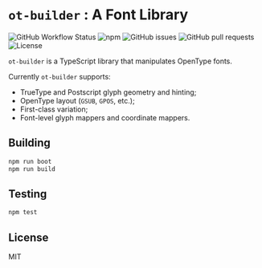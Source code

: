 # `ot-builder` : A Font Library

![GitHub Workflow Status](https://img.shields.io/github/actions/workflow/status/ot-builder/monorepo/prime.yml?logo=github) ![npm](https://img.shields.io/npm/v/ot-builder) ![GitHub issues](https://img.shields.io/github/issues/ot-builder/monorepo) ![GitHub pull requests](https://img.shields.io/github/issues-pr/ot-builder/monorepo) ![License](https://img.shields.io/github/license/ot-builder/monorepo)

`ot-builder` is a TypeScript library that manipulates OpenType fonts.

Currently `ot-builder` supports:

- TrueType and Postscript glyph geometry and hinting;
- OpenType layout (`GSUB`, `GPOS`, etc.);
- First-class variation;
- Font-level glyph mappers and coordinate mappers.

## Building

```bash
npm run boot
npm run build
```

## Testing

```bash
npm test
```

## License

MIT